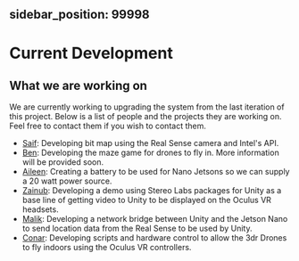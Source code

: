    
sidebar_position: 99998
---

# Current Development

## What we are working on
We are currently working to upgrading the system from the last iteration of this project. Below is a list of people
and the projects they are working on. Feel free to contact them if you wish to contact them.
- [Saif](mailto:slakhani@ucdavis.edu): Developing bit map using the Real Sense camera and Intel's API.
- [Ben](bcgchen@ucdavis.edu): Developing the maze game for drones to fly in. More information will be provided soon.
- [Aileen](mailto:afong@ucdavis.edu): Creating a battery to be used for Nano Jetsons so we can supply a 20 watt power source.
- [Zainub](zisheikh@ucdavis.edu): Developing a demo using Stereo Labs packages for Unity as a base line of getting video to Unity to be
displayed on the Oculus VR headsets.
- [Malik](meusmith@ucdavis.edu): Developing a network bridge between Unity and the Jetson Nano to send location data from the Real Sense
to be used by Unity.
- [Conar](cabramsondavis@ucdavis.edu): Developing scripts and hardware control to allow the 3dr Drones to fly indoors using the Oculus VR
controllers.
